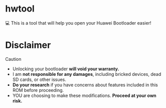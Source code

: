 # hwtool
💻 This is a tool that will help you open your Huawei Bootloader easier!

# Disclaimer


> [!CAUTION]
> - Unlocking your bootloader **will void your warranty.**
> - I am **not responsible for any damages**, including bricked devices, dead SD cards, or other issues.
> - **Do your research** if you have concerns about features included in this ROM before proceeding.
> - YOU are choosing to make these modifications. **Proceed at your own risk.**

